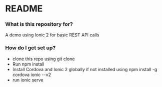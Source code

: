 # README #

### What is this repository for? ###
A demo using Ionic 2 for basic REST API calls

### How do I get set up? ###

* clone this repo using git clone
* Run npm install
* Install Cordova and Ionic 2 globally if not installed using npm install -g cordova ionic --v2 
* run ionic serve